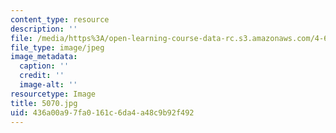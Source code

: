 ```yaml
---
content_type: resource
description: ''
file: /media/https%3A/open-learning-course-data-rc.s3.amazonaws.com/4-614-religious-architecture-and-islamic-cultures-fall-2002/436a00a97fa0161c6da4a48c9b92f492_5070.jpg
file_type: image/jpeg
image_metadata:
  caption: ''
  credit: ''
  image-alt: ''
resourcetype: Image
title: 5070.jpg
uid: 436a00a9-7fa0-161c-6da4-a48c9b92f492
---
```

